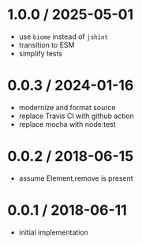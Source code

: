 
1.0.0 / 2025-05-01
==================

 * use `biome` instead of `jshint`
 * transition to ESM
 * simplify tests

0.0.3 / 2024-01-16
==================

 * modernize and format source
 * replace Travis CI with github action
 * replace mocha with node:test

0.0.2 / 2018-06-15
==================

 * assume Element.remove is present

0.0.1 / 2018-06-11
==================

 * initial implementation
